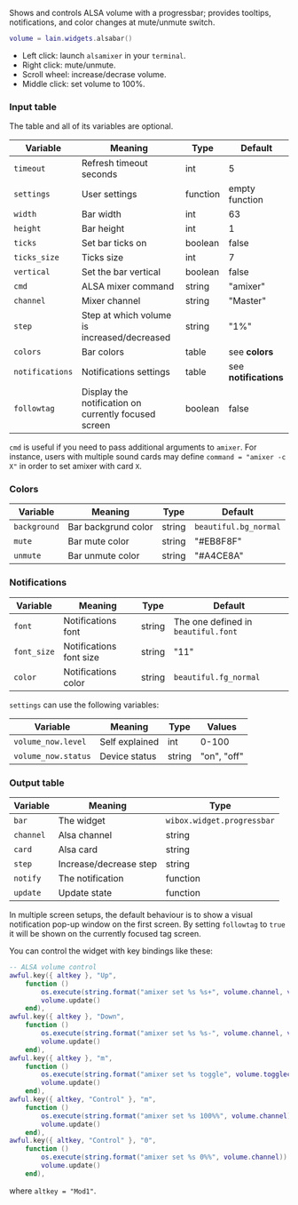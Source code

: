 Shows and controls ALSA volume with a progressbar; provides tooltips, notifications, and color changes at mute/unmute switch.

```lua
volume = lain.widgets.alsabar()
```

* Left click: launch `alsamixer` in your `terminal`.
* Right click: mute/unmute.
* Scroll wheel: increase/decrase volume.
* Middle click: set volume to 100%.

### Input table

The table and all of its variables are optional.

Variable | Meaning | Type | Default
--- | --- | --- | ---
`timeout` | Refresh timeout seconds | int | 5
`settings` | User settings | function | empty function
`width` | Bar width | int | 63
`height` | Bar height | int | 1
`ticks` | Set bar ticks on | boolean | false
`ticks_size` | Ticks size | int | 7
`vertical` | Set the bar vertical | boolean | false
`cmd` | ALSA mixer command | string | "amixer"
`channel` | Mixer channel | string | "Master"
`step` | Step at which volume is increased/decreased | string | "1%"
`colors` | Bar colors | table | see **colors**
`notifications` | Notifications settings | table | see **notifications**
`followtag` | Display the notification on currently focused screen | boolean | false

`cmd` is useful if you need to pass additional arguments to  `amixer`. For instance, users with multiple sound cards may define `command = "amixer -c X"` in order to set amixer with card `X`.

### Colors

Variable | Meaning | Type | Default
--- | --- | --- | ---
`background` | Bar backgrund color | string | `beautiful.bg_normal`
`mute` | Bar mute color | string | "#EB8F8F"
`unmute` | Bar unmute color | string | "#A4CE8A"

### Notifications

Variable | Meaning | Type | Default
--- | --- | --- | ---
`font` | Notifications font | string | The one defined in `beautiful.font`
`font_size` | Notifications font size | string | "11"
`color` | Notifications color | string | `beautiful.fg_normal`

`settings` can use the following variables:

Variable | Meaning | Type | Values
--- | --- | --- | ---
`volume_now.level` | Self explained | int | 0-100
`volume_now.status` | Device status | string | "on", "off"

### Output table

Variable | Meaning | Type
--- | --- | ---
`bar` | The widget | `wibox.widget.progressbar`
`channel` | Alsa channel | string
`card` | Alsa card | string
`step` | Increase/decrease step | string
`notify` | The notification | function
`update` | Update state | function

In multiple screen setups, the default behaviour is to show a visual notification pop-up window on the first screen. By setting `followtag` to `true` it will be shown on the currently focused tag screen.

You can control the widget with key bindings like these:

```lua
-- ALSA volume control
awful.key({ altkey }, "Up",
	function ()
		os.execute(string.format("amixer set %s %s+", volume.channel, volume.step))
		volume.update()
	end),
awful.key({ altkey }, "Down",
	function ()
		os.execute(string.format("amixer set %s %s-", volume.channel, volume.step))
		volume.update()
	end),
awful.key({ altkey }, "m",
	function ()
		os.execute(string.format("amixer set %s toggle", volume.togglechannel or volume.channel))
		volume.update()
	end),
awful.key({ altkey, "Control" }, "m",
	function ()
		os.execute(string.format("amixer set %s 100%%", volume.channel))
		volume.update()
	end),
awful.key({ altkey, "Control" }, "0",
	function ()
		os.execute(string.format("amixer set %s 0%%", volume.channel))
		volume.update()
	end),
```

where `altkey = "Mod1"`.
